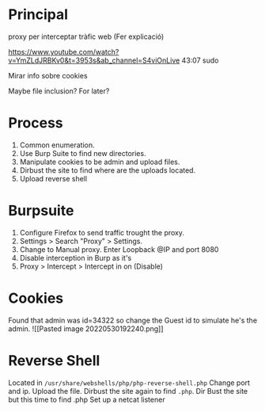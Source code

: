 # Principal
proxy per interceptar tràfic web (Fer explicació)

https://www.youtube.com/watch?v=YmZLdJRBKv0&t=3953s&ab_channel=S4viOnLive 43:07 sudo

Mirar info sobre cookies

Maybe file inclusion? For later?

# Process
1. Common enumeration.
2. Use Burp Suite to find new directories.
3. Manipulate cookies to be admin and upload files.
4. Dirbust the site to find where are the uploads located.
5. Upload reverse shell 


# Burpsuite
1. Configure Firefox to send traffic trought the proxy.
2. Settings > Search "Proxy" > Settings.
3. Change to Manual proxy. Enter Loopback @IP and port 8080
4. Disable interception in Burp as it's 
5. Proxy > Intercept > Intercept in on (Disable)

# Cookies 
Found that admin was id=34322 so change the Guest id to simulate he's the admin.
![[Pasted image 20220530192240.png]]

# Reverse Shell
Located in `/usr/share/webshells/php/php-reverse-shell.php`
Change port and ip. Upload the file. Dirbust the site again to find `.php`.
Dir Bust the site but this time to find .php
Set up a netcat listener 